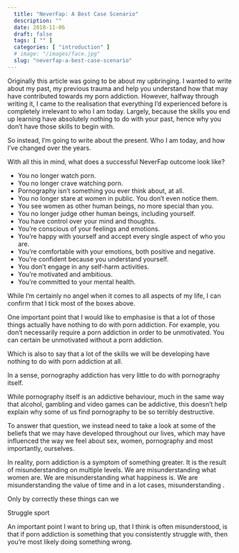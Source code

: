 ```yaml
---
  title: "NeverFap: A Best Case Scenario"
  description: ""
  date: 2018-11-06
  draft: false
  tags: [ "" ]
  categories: [ "introduction" ]
  # image: "/images/face.jpg"
  slug: "neverfap-a-best-case-scenario"
---
```


Originally this article was going to be about my upbringing. I wanted to write about my past, my previous trauma and help you understand how that may have contributed towards my porn addiction. However, halfway through writing it, I came to the realisation that everything I’d experienced before is completely irrelevant to who I am today. Largely, because the skills you end up learning have absolutely nothing to do with your past, hence why you don’t have those skills to begin with.

So instead, I’m going to write about the present. Who I am today, and how I’ve changed over the years. 

With all this in mind, what does a successful NeverFap outcome look like?

- You no longer watch porn.
- You no longer crave watching porn.
- Pornography isn’t something you ever think about, at all. 
- You no longer stare at women in public. You don’t even notice them.
- You see women as other human beings, no more special than you.
- You no longer judge other human beings, including yourself. 
- You have control over your mind and thoughts. 
- You’re conscious of your feelings and emotions. 
- You’re happy with yourself and accept every single aspect of who you are.
- You’re comfortable with your emotions, both positive and negative. 
- You’re confident because you understand yourself. 
- You don’t engage in any self-harm activities.
- You’re motivated and ambitious.
- You’re committed to your mental health.

While I’m certainly no angel when it comes to all aspects of my life, I can confirm that I tick most of the boxes above. 

One important point that I would like to emphasise is that a lot of those things actually have nothing to do with porn addiction. For example,  you don’t necessarily require a porn addiction in order to be unmotivated. You can certain be unmotivated without a porn addiction. 

Which is also to say that a lot of the skills we will be developing have nothing to do with porn addiction at all. 

In a sense, pornography addiction has very little to do with pornography itself. 

While pornography itself is an addictive behaviour, much in the same way that alcohol, gambling and video games can be addictive, this doesn’t help explain why some of us find pornography to be so terribly destructive. 

To answer that question, we instead need to take a look at some of the beliefs that we may have developed throughout our lives, which may have influenced the way we feel about sex, women, pornography and most importantly, ourselves. 

In reality, porn addiction is a symptom of something greater. It is the result of misunderstanding on multiple levels. We are misunderstanding what women are. We are misunderstanding what happiness is. We are misunderstanding the value of time and in a lot cases, misunderstanding . 

Only by correctly these things can we 


Struggle sport

An important point I want to bring up, that I think is often misunderstood, is that if porn addiction is something that you consistently struggle with, then you’re most likely doing something wrong. 









